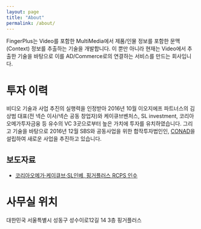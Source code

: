 ```yaml
---
layout: page
title: "About"
permalink: /about/
---
```


FingerPlus는 Video를 포함한 MultiMedia에서 제품/인물 정보를 포함한 문맥(Context) 정보를 추출하는 기술을 개발합니다. 이 뿐만 아니라 현재는 Video에서 추출한 기술을 바탕으로 이를 AD/Commerce로의 연결하는 서비스를 만드는 회사입니다.

# 투자 이력

비디오 기술과 사업 추진의 실행력을 인정받아 2016년 10월 이오지에프 파트너스의 김상범 대표(전 넥슨 이사/넥슨 공동 창업자)와 케이큐브벤처스, SL investment, 코리아오메가투자금융 등 유수의 VC 3곳으로부터 높은 가치에 투자를 유치하였습니다. 그리고 기술을 바탕으로 2016년 12월 SBS와 공동사업을 위한 합작투자법인인, [CONAD](https://www.rocketpunch.com/companies/conad)을 설립하여 새로운 사업을 추진하고 있습니다.


## 보도자료

* [코리아오메가·케이큐브·SL인베, 핑거플러스 RCPS 인수](http://www.thebell.co.kr/front/free/contents/news/article_view.asp?key=201611150100028820001748)


# 사무실 위치

대한민국 서울특별시 성동구 성수이로12길 14 3층 핑거플러스
